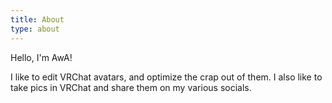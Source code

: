 ```yaml
---
title: About
type: about
---
```


Hello, I'm AwA!

I like to edit VRChat avatars, and optimize the crap out of them. I also like to take pics in VRChat and share them on my various socials.
